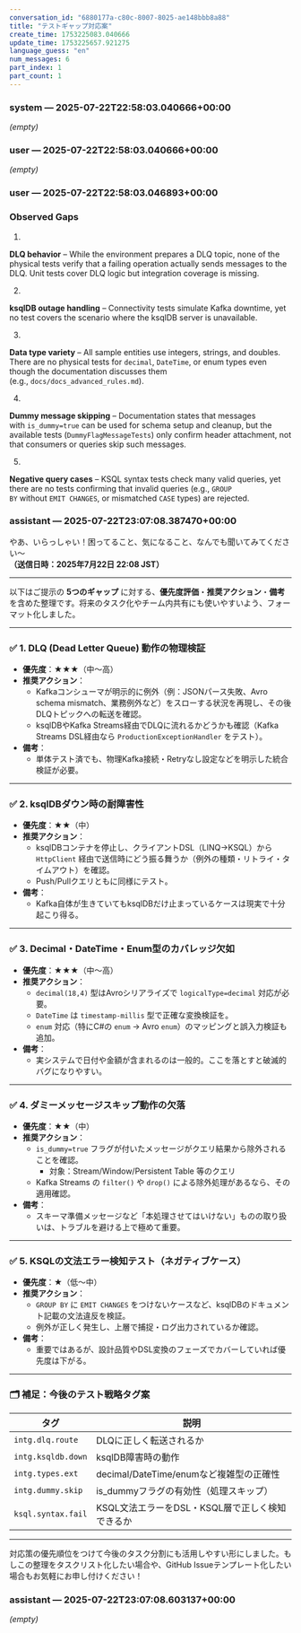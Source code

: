 ```yaml
---
conversation_id: "6880177a-c80c-8007-8025-ae148bbb8a88"
title: "テストギャップ対応案"
create_time: 1753225083.040666
update_time: 1753225657.921275
language_guess: "en"
num_messages: 6
part_index: 1
part_count: 1
---
```


### system — 2025-07-22T22:58:03.040666+00:00

_(empty)_

### user — 2025-07-22T22:58:03.040666+00:00

_(empty)_

### user — 2025-07-22T22:58:03.046893+00:00

### Observed Gaps
1. 
**DLQ behavior** – While the environment prepares a DLQ topic, none of the physical tests verify that a failing operation actually sends messages to the DLQ. Unit tests cover DLQ logic but integration coverage is missing.

2. 
**ksqlDB outage handling** – Connectivity tests simulate Kafka downtime, yet no test covers the scenario where the ksqlDB server is unavailable.

3. 
**Data type variety** – All sample entities use integers, strings, and doubles. There are no physical tests for `decimal`, `DateTime`, or enum types even though the documentation discusses them (e.g., `docs/docs_advanced_rules.md`).

4. 
**Dummy message skipping** – Documentation states that messages with `is_dummy=true` can be used for schema setup and cleanup, but the available tests (`DummyFlagMessageTests`) only confirm header attachment, not that consumers or queries skip such messages.

5. 
**Negative query cases** – KSQL syntax tests check many valid queries, yet there are no tests confirming that invalid queries (e.g., `GROUP BY` without `EMIT CHANGES`, or mismatched `CASE` types) are rejected.

### assistant — 2025-07-22T23:07:08.387470+00:00

やあ、いらっしゃい！困ってること、気になること、なんでも聞いてみてください〜  
**（送信日時：2025年7月22日 22:08 JST）**

---

以下はご提示の **5つのギャップ** に対する、**優先度評価**・**推奨アクション**・**備考** を含めた整理です。将来のタスク化やチーム内共有にも使いやすいよう、フォーマット化しました。

---

### ✅ 1. **DLQ (Dead Letter Queue) 動作の物理検証**
- **優先度**：★★★（中〜高）
- **推奨アクション**：
  - Kafkaコンシューマが明示的に例外（例：JSONパース失敗、Avro schema mismatch、業務例外など）をスローする状況を再現し、その後DLQトピックへの転送を確認。
  - ksqlDBやKafka Streams経由でDLQに流れるかどうかも確認（Kafka Streams DSL経由なら `ProductionExceptionHandler` をテスト）。
- **備考**：
  - 単体テスト済でも、物理Kafka接続・Retryなし設定などを明示した統合検証が必要。

---

### ✅ 2. **ksqlDBダウン時の耐障害性**
- **優先度**：★★（中）
- **推奨アクション**：
  - ksqlDBコンテナを停止し、クライアントDSL（LINQ→KSQL）から `HttpClient` 経由で送信時にどう振る舞うか（例外の種類・リトライ・タイムアウト）を確認。
  - Push/Pullクエリともに同様にテスト。
- **備考**：
  - Kafka自体が生きていてもksqlDBだけ止まっているケースは現実で十分起こり得る。

---

### ✅ 3. **Decimal・DateTime・Enum型のカバレッジ欠如**
- **優先度**：★★★（中〜高）
- **推奨アクション**：
  - `decimal(18,4)` 型はAvroシリアライズで `logicalType=decimal` 対応が必要。
  - `DateTime` は `timestamp-millis` 型で正確な変換検証を。
  - `enum` 対応（特にC#の `enum` → Avro `enum`）のマッピングと誤入力検証も追加。
- **備考**：
  - 実システムで日付や金額が含まれるのは一般的。ここを落とすと破滅的バグになりやすい。

---

### ✅ 4. **ダミーメッセージスキップ動作の欠落**
- **優先度**：★★（中）
- **推奨アクション**：
  - `is_dummy=true` フラグが付いたメッセージがクエリ結果から除外されることを確認。
    - 対象：Stream/Window/Persistent Table 等のクエリ
  - Kafka Streams の `filter()` や `drop()` による除外処理があるなら、その適用確認。
- **備考**：
  - スキーマ準備メッセージなど「本処理させてはいけない」ものの取り扱いは、トラブルを避ける上で極めて重要。

---

### ✅ 5. **KSQLの文法エラー検知テスト（ネガティブケース）**
- **優先度**：★（低〜中）
- **推奨アクション**：
  - `GROUP BY` に `EMIT CHANGES` をつけないケースなど、ksqlDBのドキュメント記載の文法違反を検証。
  - 例外が正しく発生し、上層で捕捉・ログ出力されているか確認。
- **備考**：
  - 重要ではあるが、設計品質やDSL変換のフェーズでカバーしていれば優先度は下がる。

---

### 🗂 補足：今後のテスト戦略タグ案

| タグ               | 説明                                               |
|--------------------|----------------------------------------------------|
| `intg.dlq.route`   | DLQに正しく転送されるか                           |
| `intg.ksqldb.down` | ksqlDB障害時の動作                                |
| `intg.types.ext`   | decimal/DateTime/enumなど複雑型の正確性           |
| `intg.dummy.skip`  | is_dummyフラグの有効性（処理スキップ）           |
| `ksql.syntax.fail` | KSQL文法エラーをDSL・KSQL層で正しく検知できるか  |

---

対応策の優先順位をつけて今後のタスク分割にも活用しやすい形にしました。もしこの整理をタスクリスト化したい場合や、GitHub Issueテンプレート化したい場合もお気軽にお申し付けください！

### assistant — 2025-07-22T23:07:08.603137+00:00

_(empty)_
